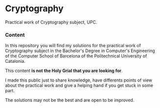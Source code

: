# Cryptography
Practical work of Cryptography subject, UPC.

### Content

In this repository you will find my solutions for the practical work of Cryptography subject in the Bachelor's Degree in Computer's Engineering of the Computer School of Barcelona of the Politechnical University of Catalonia.

This content **is not the Holy Grial that you are looking for**.

I made this public just to share knowledge, have differents points of view about the practical work and give a helping hand if you get stuck in some part.

The solutions may not be the best and are open to be improved.
